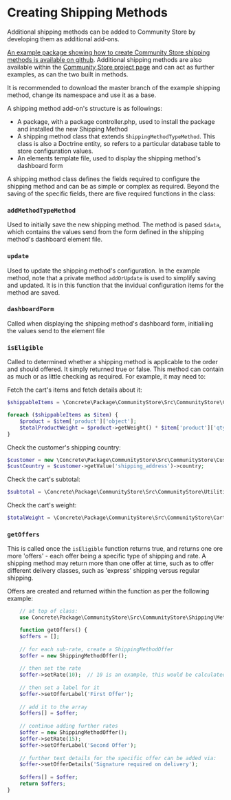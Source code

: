 # Creating Shipping Methods

Additional shipping methods can be added to Community Store by developing them as additional add-ons.

[An example package showing how to create Community Store shipping methods is available on github](https://github.com/concrete5-community-store/community_store_shipping_example).
Additional shipping methods are also available within the [Community Store project page](https://github.com/concrete5-community-store) and can act as further examples, as can the two built in methods.

It is recommended to download the master branch of the example shipping method, change its namespace and use it as a base.

A shipping method add-on's structure is as followings:
- A package, with a package controller.php, used to install the package and installed the new Shipping Method
- A shipping method class that extends `ShippingMethodTypeMethod`. This class is also a Doctrine entity, so refers to a particular database table to store configuration values.
- An elements template file, used to display the shipping method's dashboard form

A shipping method class defines the fields required to configure the shipping method and can be as simple or complex as required.
Beyond the saving of the specific fields, there are five required functions in the class:

### `addMethodTypeMethod`
Used to initially save the new shipping method. The method is pased `$data`, which contains the values send from the form defined in the shipping method's dashboard element file.  

### `update`
Used to update the shipping method's configuration. In the example method, note that a private method `addOrUpdate` is used to simplify saving and updated. It is in this function that the invidual configuration items for the method are saved.

### `dashboardForm`
Called when displaying the shipping method's dashboard form, initialiing the values send to the element file

### `isEligible`
Called to determined whether a shipping method is applicable to the order and should offered. It simply returned true or false.
This method can contain as much or as little checking as required. For example, it may need to:

Fetch the cart's items and fetch details about it:
``` php
$shippableItems = \Concrete\Package\CommunityStore\Src\CommunityStore\Cart\Cart::getShippableItems();

foreach ($shippableItems as $item) {
    $product = $item['product']['object'];
    $totalProductWeight = $product->getWeight() * $item['product']['qty'];
}
```

Check the customer's shipping country:
``` php
$customer = new \Concrete\Package\CommunityStore\Src\CommunityStore\Customer\Customer();
$custCountry = $customer->getValue('shipping_address')->country;
``` 

Check the cart's subtotal:
``` php
$subtotal = \Concrete\Package\CommunityStore\Src\CommunityStore\Utilities\Calculator::getSubTotal();
```
 
Check the cart's weight:
``` php
$totalWeight = \Concrete\Package\CommunityStore\Src\CommunityStore\Cart\Cart::getCartWeight();
```

### `getOffers `
This is called once the `isEligible` function returns true, and returns one ore more 'offers' - each offer being a specific type of shipping and rate.
A shipping method may return more than one offer at time, such as to offer different delivery classes, such as 'express' shipping versus regular shipping.

Offers are created and returned within the function as per the following example:
``` php
    // at top of class:
    use Concrete\Package\CommunityStore\Src\CommunityStore\Shipping\Method\ShippingMethodOffer;

    function getOffers() {
    $offers = [];
    
    // for each sub-rate, create a ShippingMethodOffer
    $offer = new ShippingMethodOffer();
    
    // then set the rate
    $offer->setRate(10);  // 10 is an example, this would be calculated
    
    // then set a label for it
    $offer->setOfferLabel('First Offer');
    
    // add it to the array
    $offers[] = $offer;
    
    // continue adding further rates
    $offer = new ShippingMethodOffer();
    $offer->setRate(15);
    $offer->setOfferLabel('Second Offer');
    
    // further text details for the specific offer can be added via:
    $offer->setOfferDetails('Signature required on delivery');
    
    $offers[] = $offer;
    return $offers;
}
```
